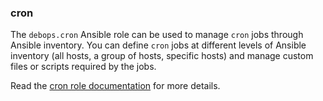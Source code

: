 ### cron

The `debops.cron` Ansible role can be used to manage `cron` jobs through
Ansible inventory. You can define `cron` jobs at different levels of
Ansible inventory (all hosts, a group of hosts, specific hosts) and
manage custom files or scripts required by the jobs.

Read the [cron role documentation](https://docs.debops.org/en/master/ansible/roles/cron/) for more details.
